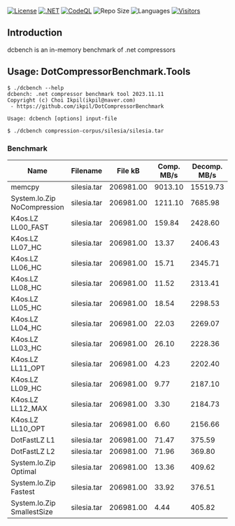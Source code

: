 [![License](https://img.shields.io/badge/License-MIT-blue.svg)](https://opensource.org/licenses/MIT)
[![.NET](https://github.com/ikpil/DotCompressorBenchmark/actions/workflows/dotnet.yml/badge.svg)](https://github.com/ikpil/DotCompressorBenchmark/actions/workflows/dotnet.yml)
[![CodeQL](https://github.com/ikpil/DotCompressorBenchmark/actions/workflows/codeql.yml/badge.svg)](https://github.com/ikpil/DotCompressorBenchmark/actions/workflows/codeql.yml)
![Repo Size](https://img.shields.io/github/repo-size/ikpil/DotCompressorBenchmark.svg?colorB=lightgray)
![Languages](https://img.shields.io/github/languages/top/ikpil/DotCompressorBenchmark)
[![Visitors](https://api.visitorbadge.io/api/daily?path=https%3A%2F%2Fgithub.com%2Fikpil%2FDotCompressorBenchmark&countColor=%23263759&style=flat-square)](https://visitorbadge.io/status?path=https%3A%2F%2Fgithub.com%2Fikpil%2FDotCompressorBenchmark)

## Introduction 
dcbench is an in-memory benchmark of .net compressors

## Usage: DotCompressorBenchmark.Tools ##
```shell
$ ./dcbench --help
dcbench: .net compressor benchmark tool 2023.11.11
Copyright (c) Choi Ikpil(ikpil@naver.com)
 - https://github.com/ikpil/DotCompressorBenchmark

Usage: dcbench [options] input-file

$ ./dcbench compression-corpus/silesia/silesia.tar
```

### Benchmark ###

| Name                        | Filename    | File kB   | Comp. MB/s | Decomp. MB/s | Rate   |
|-----------------------------|-------------|-----------|------------|--------------|--------|
| memcpy                      | silesia.tar | 206981.00 | 9013.10    | 15519.73     | 100.00 |
| System.Io.Zip NoCompression | silesia.tar | 206981.00 | 1211.10    | 7685.98      | 100.00 |
| K4os.LZ LL00_FAST           | silesia.tar | 206981.00 | 159.84     | 2428.60      | 47.60  |
| K4os.LZ LL07_HC             | silesia.tar | 206981.00 | 13.37      | 2406.43      | 36.85  |
| K4os.LZ LL06_HC             | silesia.tar | 206981.00 | 15.71      | 2345.71      | 36.98  |
| K4os.LZ LL08_HC             | silesia.tar | 206981.00 | 11.52      | 2313.41      | 36.78  |
| K4os.LZ LL05_HC             | silesia.tar | 206981.00 | 18.54      | 2298.53      | 37.22  |
| K4os.LZ LL04_HC             | silesia.tar | 206981.00 | 22.03      | 2269.07      | 37.65  |
| K4os.LZ LL03_HC             | silesia.tar | 206981.00 | 26.10      | 2228.36      | 38.38  |
| K4os.LZ LL11_OPT            | silesia.tar | 206981.00 | 4.23       | 2202.40      | 36.48  |
| K4os.LZ LL09_HC             | silesia.tar | 206981.00 | 9.77       | 2187.10      | 36.75  |
| K4os.LZ LL12_MAX            | silesia.tar | 206981.00 | 3.30       | 2184.73      | 36.45  |
| K4os.LZ LL10_OPT            | silesia.tar | 206981.00 | 6.60       | 2156.66      | 36.61  |
| DotFastLZ L1                | silesia.tar | 206981.00 | 71.47      | 375.59       | 49.00  |
| DotFastLZ L2                | silesia.tar | 206981.00 | 71.96      | 369.80       | 47.25  |
| System.Io.Zip Optimal       | silesia.tar | 206981.00 | 13.36      | 409.62       | 32.25  |
| System.Io.Zip Fastest       | silesia.tar | 206981.00 | 33.92      | 376.51       | 35.80  |
| System.Io.Zip SmallestSize  | silesia.tar | 206981.00 | 4.44       | 405.82       | 31.92  |
